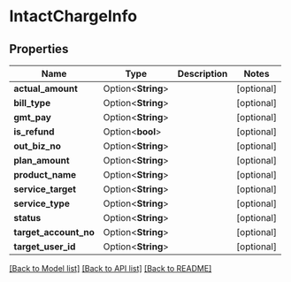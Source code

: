 # IntactChargeInfo

## Properties

Name | Type | Description | Notes
------------ | ------------- | ------------- | -------------
**actual_amount** | Option<**String**> |  | [optional]
**bill_type** | Option<**String**> |  | [optional]
**gmt_pay** | Option<**String**> |  | [optional]
**is_refund** | Option<**bool**> |  | [optional]
**out_biz_no** | Option<**String**> |  | [optional]
**plan_amount** | Option<**String**> |  | [optional]
**product_name** | Option<**String**> |  | [optional]
**service_target** | Option<**String**> |  | [optional]
**service_type** | Option<**String**> |  | [optional]
**status** | Option<**String**> |  | [optional]
**target_account_no** | Option<**String**> |  | [optional]
**target_user_id** | Option<**String**> |  | [optional]

[[Back to Model list]](../README.md#documentation-for-models) [[Back to API list]](../README.md#documentation-for-api-endpoints) [[Back to README]](../README.md)


